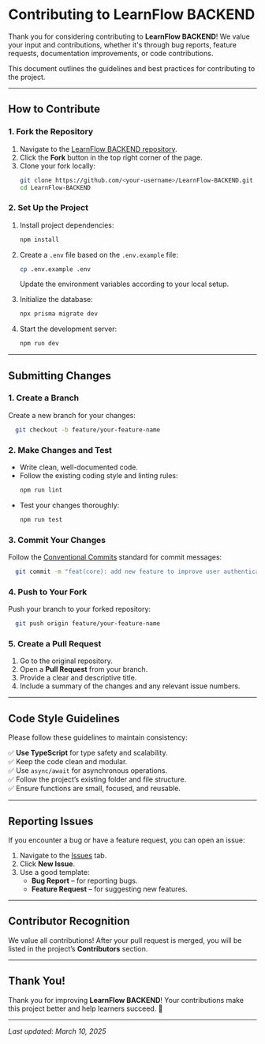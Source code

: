 # Contributing to LearnFlow BACKEND

Thank you for considering contributing to **LearnFlow BACKEND**! We value your input and contributions, whether it's through bug reports, feature requests, documentation improvements, or code contributions.

This document outlines the guidelines and best practices for contributing to the project.

---

## How to Contribute

### 1. Fork the Repository
1. Navigate to the [LearnFlow BACKEND repository](https://github.com/gayanukabulegoda/LearnFlow-BACKEND).
2. Click the **Fork** button in the top right corner of the page.
3. Clone your fork locally:
   ```bash
   git clone https://github.com/<your-username>/LearnFlow-BACKEND.git
   cd LearnFlow-BACKEND
   ```

### 2. Set Up the Project
1. Install project dependencies:
   ```bash
   npm install
   ```
2. Create a `.env` file based on the `.env.example` file:
   ```bash
   cp .env.example .env
   ```
   Update the environment variables according to your local setup.

3. Initialize the database:
   ```bash
   npx prisma migrate dev
   ```

4. Start the development server:
   ```bash
   npm run dev
   ```

---

## Submitting Changes

### 1. Create a Branch
Create a new branch for your changes:
```bash
  git checkout -b feature/your-feature-name
```

### 2. Make Changes and Test
- Write clean, well-documented code.
- Follow the existing coding style and linting rules:
   ```bash
   npm run lint
   ```
- Test your changes thoroughly:
   ```bash
   npm run test
   ```

### 3. Commit Your Changes
Follow the [Conventional Commits](https://www.conventionalcommits.org) standard for commit messages:
```bash
  git commit -m "feat(core): add new feature to improve user authentication"
```

### 4. Push to Your Fork
Push your branch to your forked repository:
```bash
  git push origin feature/your-feature-name
```

### 5. Create a Pull Request
1. Go to the original repository.
2. Open a **Pull Request** from your branch.
3. Provide a clear and descriptive title.
4. Include a summary of the changes and any relevant issue numbers.

---

## Code Style Guidelines
Please follow these guidelines to maintain consistency:

✅ **Use TypeScript** for type safety and scalability.  
✅ Keep the code clean and modular.  
✅ Use `async/await` for asynchronous operations.  
✅ Follow the project’s existing folder and file structure.  
✅ Ensure functions are small, focused, and reusable.

---

## Reporting Issues
If you encounter a bug or have a feature request, you can open an issue:

1. Navigate to the [Issues](https://github.com/gayanukabulegoda/LearnFlow-BACKEND/issues) tab.
2. Click **New Issue**.
3. Use a good template:
    - **Bug Report** – for reporting bugs.
    - **Feature Request** – for suggesting new features.

---

## Contributor Recognition
We value all contributions! After your pull request is merged, you will be listed in the project’s **Contributors** section.

---

## Thank You!
Thank you for improving **LearnFlow BACKEND**! Your contributions make this project better and help learners succeed. 🙌

---

_Last updated: March 10, 2025_